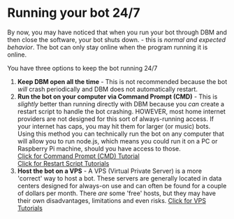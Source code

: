 # Running your bot 24/7
By now, you may have noticed that when you run your bot through DBM and then close the software, your bot shuts down. - this is *normal and expected behavior*. The bot can only stay online when the program running it is online.  
  
You have three options to keep the bot running 24/7  
1. **Keep DBM open all the time** - This is not recommended because the bot *will* crash periodically and DBM does not automatically restart.
2. **Run the bot on your computer via Command Prompt (CMD)** - This is *slightly* better than running directly with DBM because you *can* create a restart script to handle the bot crashing. HOWEVER, most home internet providers are not designed for this sort of always-running access. If your internet has caps, you may hit them for larger (or music) bots. Using this method you can technically run the bot on any computer that will allow you to run node.js, which means you could run it on a PC or Raspberry Pi machine, should you have access to those.<br/>
<a href="tutorials?topic=Running_via_Command_Prompt">Click for Command Prompt (CMD) Tutorial</a>  
<a href="tutorials?topic=Restarting_Automatically">Click for Restart Script Tutorials</a>  
3. **Host the bot on a VPS** - A VPS (Virtual Private Server) is a more 'correct' way to host a bot. These servers are generally located in data centers designed for always-on use and can often be found for a couple of dollars per month. There *are* some 'free' hosts, but they may have their own disadvantages, limitations and even risks.
<a href="?topic=VPS_Tutorials">Click for VPS Tutorials</a>